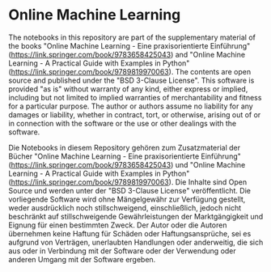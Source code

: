 # Online Machine Learning
The notebooks in this repository are part of the supplementary material of the books "Online Machine Learning - Eine praxisorientierte Einführung" (https://link.springer.com/book/9783658425043) and "Online Machine Learning - A Practical Guide with Examples in Python" (https://link.springer.com/book/9789819970063).
The contents are open source and published under the "BSD 3-Clause License".
This software is provided "as is" without warranty of any kind, either express or implied, including but not limited to implied warranties of merchantability and fitness for a particular purpose. The author or authors assume no liability for any damages or liability, whether in contract, tort, or otherwise, arising out of or in connection with the software or the use or other dealings with the software.

Die Notebooks in diesem Repository gehören zum Zusatzmaterial der Bücher "Online Machine Learning - Eine praxisorientierte Einführung" (https://link.springer.com/book/9783658425043) und "Online Machine Learning - A Practical Guide with Examples in Python" (https://link.springer.com/book/9789819970063).
Die Inhalte sind Open Source und werden unter der "BSD 3-Clause License" veröffentlicht.
Die vorliegende Software wird ohne Mängelgewähr zur Verfügung gestellt, weder ausdrücklich noch stillschweigend, einschließlich, jedoch nicht beschränkt auf stillschweigende Gewährleistungen der Marktgängigkeit und Eignung für einen bestimmten Zweck. Der Autor oder die Autoren übernehmen keine Haftung für Schäden oder Haftungsansprüche, sei es aufgrund von Verträgen, unerlaubten Handlungen oder anderweitig, die sich aus oder in Verbindung mit der Software oder der Verwendung oder anderen Umgang mit der Software ergeben.

